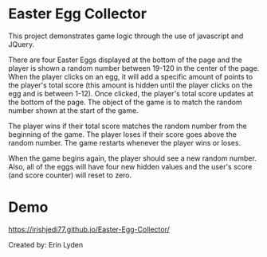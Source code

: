 # Easter Egg Collector

This project demonstrates game logic through the use of javascript and JQuery. 

There are four Easter Eggs displayed at the bottom of the page and the player is shown a random number between 19-120 in the center of the page. When the player clicks on an egg, it will add a specific amount of points to the player's total score (this amount is hidden until the player clicks on the egg and is between 1-12). Once clicked, the player's total score updates at the bottom of the page. The object of the game is to match the random number shown at the start of the game. 

The player wins if their total score matches the random number from the beginning of the game. The player loses if their score goes above the random number. The game restarts whenever the player wins or loses.

When the game begins again, the player should see a new random number. Also, all of the eggs will have four new hidden values and the user's score (and score counter) will reset to zero.

# Demo
https://irishjedi77.github.io/Easter-Egg-Collector/

Created by: Erin Lyden 
